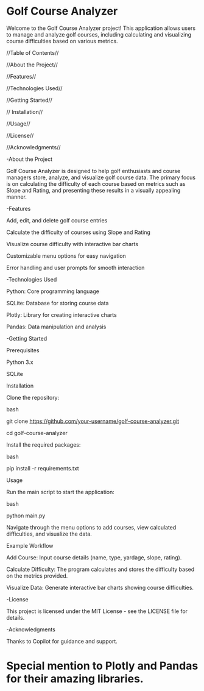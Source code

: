 # Golf Course Analyzer
Welcome to the Golf Course Analyzer project! This application allows users to manage and analyze golf courses, including calculating and visualizing course difficulties based on various metrics.

//Table of Contents//

//About the Project//

//Features//

//Technologies Used//

//Getting Started//

// Installation//

//Usage//

//License//

//Acknowledgments//

-About the Project

Golf Course Analyzer is designed to help golf enthusiasts and course managers store, analyze, and visualize golf course data. The primary focus is on calculating the difficulty of each course based on metrics such as Slope and Rating, and presenting these results in a visually appealing manner.

-Features

Add, edit, and delete golf course entries

Calculate the difficulty of courses using Slope and Rating

Visualize course difficulty with interactive bar charts

Customizable menu options for easy navigation

Error handling and user prompts for smooth interaction

-Technologies Used

Python: Core programming language

SQLite: Database for storing course data

Plotly: Library for creating interactive charts

Pandas: Data manipulation and analysis

-Getting Started

Prerequisites

Python 3.x

SQLite

Installation

Clone the repository:

bash

git clone https://github.com/your-username/golf-course-analyzer.git

cd golf-course-analyzer

Install the required packages:

bash

pip install -r requirements.txt

Usage

Run the main script to start the application:

bash

python main.py

Navigate through the menu options to add courses, view calculated difficulties, and visualize the data.

Example Workflow

Add Course: Input course details (name, type, yardage, slope, rating).

Calculate Difficulty: The program calculates and stores the difficulty based on the metrics provided.

Visualize Data: Generate interactive bar charts showing course difficulties.

-License

This project is licensed under the MIT License - see the LICENSE file for details.

-Acknowledgments

Thanks to Copilot for guidance and support.

# Special mention to Plotly and Pandas for their amazing libraries.

